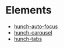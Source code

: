 # Elements

- [hunch-auto-focus](hunch-auto-focus.md)
- [hunch-carousel](hunch-carousel.md)
- [hunch-tabs](hunch-tabs.md)

